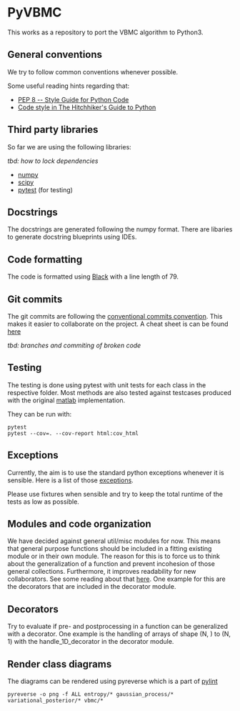 # PyVBMC
This works as a repository to port the VBMC algorithm to Python3.

## General conventions
We try to follow common conventions whenever possible.

Some useful reading hints regarding that:

- [PEP 8 -- Style Guide for Python Code](https://www.python.org/dev/peps/pep-0008/)
- [Code style in The Hitchhiker's Guide to Python](https://docs.python-guide.org/writing/style/)

## Third party libraries
So far we are using the following libraries:

*tbd: how to lock dependencies*

- [numpy](https://numpy.org/)
- [scipy](https://www.scipy.org/)
- [pytest](https://docs.pytest.org/en/stable/) (for testing)

## Docstrings

The docstrings are generated following the numpy format. There are libaries to generate docstring blueprints using IDEs.

## Code formatting

The code is formatted using [Black](https://pypi.org/project/black/) with a line length of 79.

## Git commits

The git commits are following the [conventional commits convention](https://www.conventionalcommits.org/en/v1.0.0/). This makes it easier to collaborate on the project. A cheat sheet is can be found [here](https://cheatography.com/albelop/cheat-sheets/conventional-commits/)

*tbd: branches and commiting of broken code*

## Testing

The testing is done using pytest with unit tests for each class in the respective folder.
Most methods are also tested against testcases produced with the original [matlab](https://github.com/lacerbi/vbmc) implementation.

They can be run with:

```
pytest
pytest --cov=. --cov-report html:cov_html
```

## Exceptions

Currently, the aim is to use the standard python exceptions whenever it is sensible. Here is a list of those [exceptions](https://docs.python.org/3/library/exceptions.html).

Please use fixtures when sensible and try to keep the total runtime of the tests as low as possible.

## Modules and code organization

We have decided against general util/misc modules for now. This means that general purpose functions should be included in a fitting existing module or in their own module. The reason for this is to force us to think about the generalization of a function and prevent incohesion of those general collections. Furthermore, it improves readability for new collaborators. See some reading about that [here](https://breadcrumbscollector.tech/stop-naming-your-python-modules-utils/). One example for this are the decorators that are included in the decorator module.

## Decorators

Try to evaluate if pre- and postprocessing in a function can be generalized with a decorator. One example is the handling of arrays of shape (N, ) to (N, 1) with the handle_1D_decorator in the decorator module.

## Render class diagrams
The diagrams can be rendered using pyreverse which is a part of [pylint](https://pypi.org/project/pylint/)

```
pyreverse -o png -f ALL entropy/* gaussian_process/* variational_posterior/* vbmc/* 
```